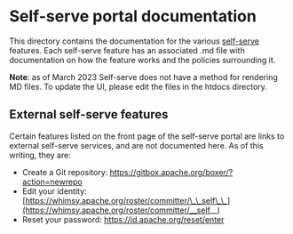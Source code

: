 # Self-serve portal documentation
This directory contains the documentation for the various [self-serve](https://selfserve.apache.org) features.
Each self-serve feature has an associated .md file with documentation on how the feature works and the policies surrounding it.

**Note**: as of March 2023 Self-serve does not have a method for rendering MD files. To update the UI, please edit the files in the htdocs directory.

## External self-serve features
Certain features listed on the front page of the self-serve portal are links to external 
self-serve services, and are not documented here. As of this writing, they are:

- Create a Git repository: https://gitbox.apache.org/boxer/?action=newrepo
- Edit your identity: [https://whimsy.apache.org/roster/committer/\_\_self\_\_](https://whimsy.apache.org/roster/committer/__self__)
- Reset your password: https://id.apache.org/reset/enter
